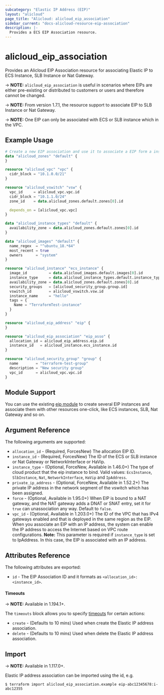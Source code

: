 ```yaml
---
subcategory: "Elastic IP Address (EIP)"
layout: "alicloud"
page_title: "Alicloud: alicloud_eip_association"
sidebar_current: "docs-alicloud-resource-eip-association"
description: |-
  Provides a ECS EIP Association resource.
---
```


# alicloud\_eip\_association

Provides an Alicloud EIP Association resource for associating Elastic IP to ECS Instance, SLB Instance or Nat Gateway.

-> **NOTE:** `alicloud_eip_association` is useful in scenarios where EIPs are either
 pre-existing or distributed to customers or users and therefore cannot be changed.

-> **NOTE:** From version 1.7.1, the resource support to associate EIP to SLB Instance or Nat Gateway.

-> **NOTE:** One EIP can only be associated with ECS or SLB instance which in the VPC.

## Example Usage

```terraform
# Create a new EIP association and use it to associate a EIP form a instance.
data "alicloud_zones" "default" {
}

resource "alicloud_vpc" "vpc" {
  cidr_block = "10.1.0.0/21"
}

resource "alicloud_vswitch" "vsw" {
  vpc_id     = alicloud_vpc.vpc.id
  cidr_block = "10.1.1.0/24"
  zone_id    = data.alicloud_zones.default.zones[0].id

  depends_on = [alicloud_vpc.vpc]
}

data "alicloud_instance_types" "default" {
  availability_zone = data.alicloud_zones.default.zones[0].id
}

data "alicloud_images" "default" {
  name_regex  = "^ubuntu_18.*64"
  most_recent = true
  owners      = "system"
}

resource "alicloud_instance" "ecs_instance" {
  image_id          = data.alicloud_images.default.images[0].id
  instance_type     = data.alicloud_instance_types.default.instance_types[0].id
  availability_zone = data.alicloud_zones.default.zones[0].id
  security_groups   = [alicloud_security_group.group.id]
  vswitch_id        = alicloud_vswitch.vsw.id
  instance_name     = "hello"
  tags = {
    Name = "TerraformTest-instance"
  }
}

resource "alicloud_eip_address" "eip" {
}

resource "alicloud_eip_association" "eip_asso" {
  allocation_id = alicloud_eip_address.eip.id
  instance_id   = alicloud_instance.ecs_instance.id
}

resource "alicloud_security_group" "group" {
  name        = "terraform-test-group"
  description = "New security group"
  vpc_id      = alicloud_vpc.vpc.id
}
```

## Module Support

You can use the existing [eip module](https://registry.terraform.io/modules/terraform-alicloud-modules/eip/alicloud) 
to create several EIP instances and associate them with other resources one-click, like ECS instances, SLB, Nat Gateway and so on.

## Argument Reference

The following arguments are supported:

* `allocation_id` - (Required, ForcesNew) The allocation EIP ID.
* `instance_id` - (Required, ForcesNew) The ID of the ECS or SLB instance or Nat Gateway or NetworkInterface or HaVip.
* `instance_type` - (Optional, ForceNew, Available in 1.46.0+) The type of cloud product that the eip instance to bind. Valid values: `EcsInstance`, `SlbInstance`, `Nat`, `NetworkInterface`, `HaVip` and `IpAddress`.
* `private_ip_address` - (Optional, ForceNew, Available in 1.52.2+) The private IP address in the network segment of the vswitch which has been assigned.
* `force` - (Optional, Available in 1.95.0+) When EIP is bound to a NAT gateway, and the NAT gateway adds a DNAT or SNAT entry, set it for `true` can unassociation any way. Default to `false`.
* `vpc_id` - (Optional, Available in 1.203.0+) The ID of the VPC that has IPv4 gateways enabled and that is deployed in the same region as the EIP. When you associate an EIP with an IP address, the system can enable the IP address to access the Internet based on VPC route configurations. **Note:** This parameter is required if `instance_type` is set to IpAddress. In this case, the EIP is associated with an IP address.


## Attributes Reference

The following attributes are exported:

* `id` - The EIP Association ID and it formats as `<allocation_id>:<instance_id>`.

#### Timeouts

-> **NOTE:** Available in 1.194.1+.

The `timeouts` block allows you to specify [timeouts](https://www.terraform.io/docs/configuration-0-11/resources.html#timeouts) for certain actions:

* `create` - (Defaults to 10 mins) Used when create the Elastic IP address association.
* `delete` - (Defaults to 10 mins) Used when delete the Elastic IP address association.

## Import

-> **NOTE:** Available in 1.117.0+.

Elastic IP address association can be imported using the id, e.g.

```shell
$ terraform import alicloud_eip_association.example eip-abc12345678:i-abc12355
```
